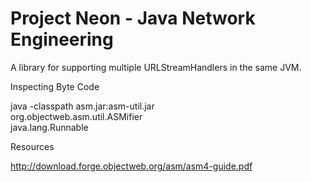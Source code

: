 Project Neon - Java Network Engineering
====================

A library for supporting multiple URLStreamHandlers in the same JVM.

Inspecting Byte Code

java -classpath asm.jar:asm-util.jar \
           org.objectweb.asm.util.ASMifier \
           java.lang.Runnable

Resources

http://download.forge.objectweb.org/asm/asm4-guide.pdf

